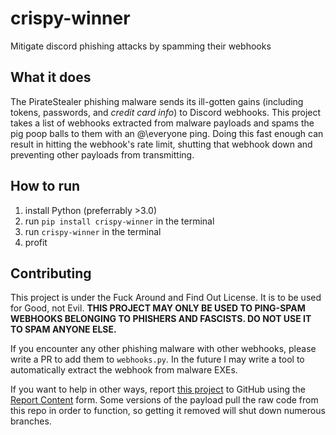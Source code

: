 # crispy-winner
Mitigate discord phishing attacks by spamming their webhooks

## What it does

The PirateStealer phishing malware sends its ill-gotten gains (including tokens, passwords, and *credit card info*) to Discord webhooks. This project takes a list of webhooks extracted from malware payloads and spams the pig poop balls to them with an @\everyone ping. Doing this fast enough can result in hitting the webhook's rate limit, shutting that webhook down and preventing other payloads from transmitting.

## How to run

1. install Python (preferrably >3.0)
2. run `pip install crispy-winner` in the terminal
3. run `crispy-winner` in the terminal
4. profit

## Contributing

This project is under the Fuck Around and Find Out License. It is to be used for Good, not Evil. **THIS PROJECT MAY ONLY BE USED TO PING-SPAM WEBHOOKS BELONGING TO PHISHERS AND FASCISTS. DO NOT USE IT TO SPAM ANYONE ELSE.**

If you encounter any other phishing malware with other webhooks, please write a PR to add them to `webhooks.py`. In the future I may write a tool to automatically extract the webhook from malware EXEs.

If you want to help in other ways, report [this project](https://github.com/bytixo/PirateStealer) to GitHub using the [Report Content](https://github.com/contact/report-content) form. Some versions of the payload pull the raw code from this repo in order to function, so getting it removed will shut down numerous branches.
